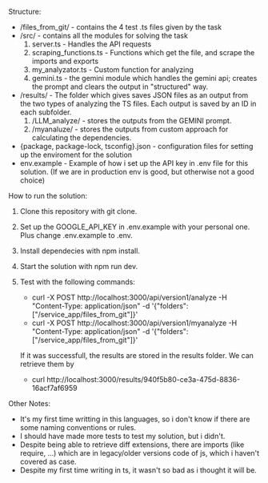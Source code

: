 Structure:

- /files_from_git/ - contains the 4 test .ts files given by the task
- /src/ - contains all the modules for solving the task
    1. server.ts - Handles the API requests
    2. scraping_functions.ts - Functions which get the file, and scrape the imports and exports
    3. my_analyzator.ts - Custom function for analyzing
    4. gemini.ts - the gemini module which handles the gemini api; creates the prompt and clears the output in "structured" way. 
- /results/ - The folder which gives saves JSON files as an output from the two types of analyzing the TS files. Each output is saved by an ID in each subfolder.
    1. /LLM_analyze/ - stores the outputs from the GEMINI prompt.
    2. /myanaluze/ - stores the outputs from custom approach for calculating the dependencies.
- {package, package-lock, tsconfig}.json - configuration files for setting up the enviroment for the solution
- env.example - Example of how i set up the API key in .env file for this solution. (If we are in production env is good, but otherwise not a good choice)


How to run the solution:
1. Clone this repository with git clone. 
2. Set up the GOOGLE_API_KEY in .env.example with your personal one. Plus change .env.example to .env.
3. Install dependecies with npm install.
3. Start the solution with npm run dev.
4. Test with the following commands: 
    - curl -X POST http://localhost:3000/api/version1/analyze   -H "Content-Type: application/json"   -d '{"folders": ["/service_app/files_from_git"]}'
    - curl -X POST http://localhost:3000/api/version1/myanalyze   -H "Content-Type: application/json"   -d '{"folders": ["/service_app/files_from_git"]}'

    If it was successfull, the results are stored in the results folder. We can retrieve them by
    - curl http://localhost:3000/results/940f5b80-ce3a-475d-8836-16acf7af6959



Other Notes:
- It's my first time writting in this languages, so i don't know if there are some naming conventions or rules.
- I should have made more tests to test my solution, but i didn't.
- Despite being able to retrieve diff extensions, there are imports (like require, ...) which are in legacy/older versions code of js, which i haven't covered as case.
- Despite my first time writing in ts, it wasn't so bad as i thought it will be.